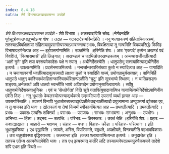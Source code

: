 ```yaml
---
index: 8.4.18
sutra: शेषे विभाषाऽकखादावषान्त उपदेशे

---
```

_शेषे विभाषाऽकखादावषान्त उपदेशे_ - शेषे विभाषा । अकखादाविति च्छेदः ।नेर्गदनदे॑ति पूर्वसूत्रोक्कतधातुभ्योऽन्यः शेषः । तदाह — गदनदादेरन्यस्मिन्निति । ननु णत्वप्रकरणं संहिताधिकारस्थं, ततश्चाऽविवक्षितायां संहितायामुपसर्गात्परत्वाऽभावाण्णत्वाऽभावः, विवक्षितायां तु णत्वमिति विकल्पसिद्धेः किमिह विभाषाग्रहणेनेत्यत आह — इहोपसर्गाणामिति । उक्तमिति ।हरिणे॑ति शेषः । अत्र 'एकपदे' इत्येन अखण्डं पदं विवक्षितं, 'नित्यासमासे' इति लिङ्गात् । अखण्डत्वं च पदभिन्नोत्तरखण्डकत्वम् । अन्यथाराजीयती॑त्यादौ 'अतो गुणे' इति शपा पररूपमेकादेशः पक्षे न स्यात् । अर्थनिर्देशश्चेति । धातुपाठेभू सत्ताया॑मित्याद्यर्थनिर्देश इत्यर्थः । उपलक्षणमिति । प्रदर्सनमात्रमित्यर्थः । नन्वर्थान्तरपरिसंख्या कुतो न स्यादित्यत आह — यागादिति । न चयागात्स्वर्गो भवती॑त्यादावुत्पत्त्यादौ लक्षणा कुतो न स्यादिति वाच्यं, प्रयोगप्राचुर्यसत्त्वात् । पाणिनिर्हि धातुपाठे धातुन् कांश्चिदर्थसहितान्कांश्चिदर्थरितान्पठतीति 'चुटू' इति सूत्रभाष्ये स्थितम् । न चातिप्रसङ्गः शङ्क्यः,अनेकार्था अपि धातवो भवन्ती॑ति भाष्ये अपिशब्देन प्रयोगानुसारित्वावगतेः । सर्वेषु धातुष्वर्थनिर्देशस्त्वाधुनिकः । एवं च 'सेधतेर्गता' विति सूत्रे गतावित्युपादानात्षिध गत्यामित्यर्थनिर्देशोऽपाणिनीय एवेति दिक् । ननु भूधातोः केवलस्योत्पत्त्याद्यर्थकत्वे उद्भवीत्यादौ उपसर्गा व्यर्था इत्यत आह —  उपसर्गास्त्विति । उपसर्ग विनापि भूधातोरुत्पत्त्याद्यर्थप्रतीतेःउद्भवती॑त्यादौ प्रयुज्यमाना अप्युपसर्गा द्योतका एव, न तु वाचका इति भावः । द्योतकत्वं वा तेषां किमर्थं स्वीकार्यमित्यत आह —  प्रभवतीत्यादि । प्रभवतीत्यादि । प्रभवः —  प्रकाशः उत्पत्तिः शक्तिर्वा । पराभवः —  पराजयः । सम्भवः-सम्भावना । अनुभवः —  उपभोगः । अभिभवः — हिंसा । उद्भवः —  उत्पत्तिः । परिभवः — तिरस्कारः । उक्तं चेति ।हरिणे॑ति शेषः । प्रहारः —  कशाद्याद्यातः । आहारो — भक्षणम् । संहारः —  वधः । विहारः- क्रीडा । परिहारः- परित्यागः । इति भूधातुप्रक्रिया । एध वृद्धाविति । जायते, अस्ति, विपरिणमते, वद्र्धते, अपक्षीयते, विनश्यतीति षह्भावविकाराः । तत्र चतुर्थावस्था वृद्धिरुपचयः । कत्थ्यन्ता इति ।कत्थ श्लाघाया॑मित्यन्ता इत्यर्थः । अनुदात्तेत इति । ततस्च एतेभ्य आत्मनेपदमेवेति भावः । तत्र एध् इत्यस्मात् कर्तरि लटि तस्यात्मनेपदप्रथमपुरुषैकवचने तादेशे शपि एधत इति स्थिते —